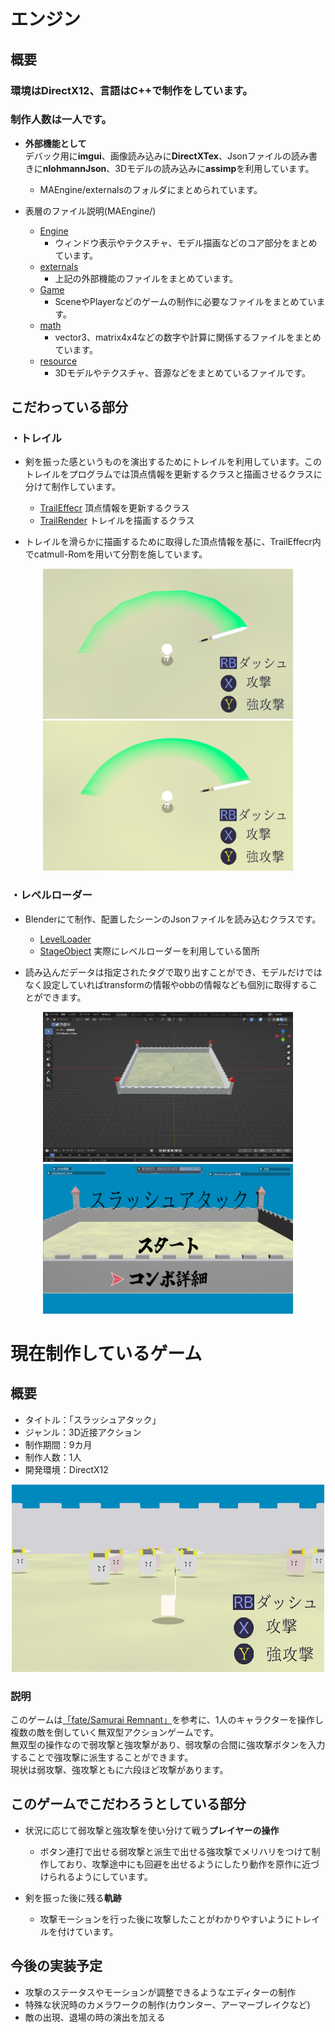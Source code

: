 # エンジン
## 概要
### 環境はDirectX12、言語はC++で制作をしています。  
### 制作人数は一人です。  
 - **外部機能として**  
デバック用に**imgui**、画像読み込みに**DirectXTex**、Jsonファイルの読み書きに**nlohmannJson**、3Dモデルの読み込みに**assimp**を利用しています。
    -  MAEngine/externalsのフォルダにまとめられています。  

 - 表層のファイル説明(MAEngine/)  
    - [Engine](https://github.com/aoaomidri/virtualProject/tree/master/MAProject/Engine)
       - ウィンドウ表示やテクスチャ、モデル描画などのコア部分をまとめています。
    - [externals](https://github.com/aoaomidri/virtualProject/tree/master/MAProject/externals) 
      - 上記の外部機能のファイルをまとめています。
    - [Game](https://github.com/aoaomidri/virtualProject/tree/master/MAProject/Game) 
      - SceneやPlayerなどのゲームの制作に必要なファイルをまとめています。
    - [math](https://github.com/aoaomidri/virtualProject/tree/master/MAProject/math) 
      - vector3、matrix4x4などの数字や計算に関係するファイルをまとめています。
    - [resource](https://github.com/aoaomidri/virtualProject/tree/master/MAProject/resources)
      - 3Dモデルやテクスチャ、音源などをまとめているファイルです。

## こだわっている部分
### ・トレイル
 - 剣を振った感というものを演出するためにトレイルを利用しています。このトレイルをプログラムでは頂点情報を更新するクラスと描画させるクラスに分けて制作しています。 

   - [TrailEffecr](https://github.com/aoaomidri/virtualProject/blob/master/MAProject/Engine/3D/Object3D/Effect/TrailEffect.cpp) 頂点情報を更新するクラス
   - [TrailRender](https://github.com/aoaomidri/virtualProject/blob/master/MAProject/Engine/3D/Object3D/Effect/TrailRender.cpp) トレイルを描画するクラス    
 - トレイルを滑らかに描画するために取得した頂点情報を基に、TrailEffecr内でcatmull-Romを用いて分割を施しています。

<p align="center">
<img src = "./MAProject/resources/ReadMeOnly/ReadMeTrailNoCut.png" alt="実際のゲームの画面" width="400" height="240">
<img src = "./MAProject/resources/ReadMeOnly/ReadMeTrailCut.png" alt="実際のゲームの画面" width="400" height="240">
</p>

### ・レベルローダー
 - Blenderにて制作、配置したシーンのJsonファイルを読み込むクラスです。 

   - [LevelLoader](https://github.com/aoaomidri/virtualProject/tree/master/MAProject/Game/LevelLoader)  
   - [StageObject](https://github.com/aoaomidri/virtualProject/blob/master/MAProject/Game/Stage/StageObject/StageObject.cpp) 実際にレベルローダーを利用している箇所  
 - 読み込んだデータは指定されたタグで取り出すことができ、モデルだけではなく設定していればtransformの情報やobbの情報なども個別に取得することができます。  

<p align="center">
 <img src = "./MAProject/resources/ReadMeOnly/ReadMeStageBlender.png" alt="実際のゲームの画面" width="400" height="240">
 <img src = "./MAProject/resources/ReadMeOnly/ReadMeStage.png" alt="実際のゲームの画面" width="400" height="240">
</p>

# 現在制作しているゲーム
## 概要
 - タイトル：「スラッシュアタック」
 - ジャンル：3D近接アクション
 - 制作期間：9カ月  
 - 制作人数：1人
 - 開発環境：DirectX12

<p align="center">
<img src = "./MAProject/resources/ReadMeOnly/ReadMeTex.png" alt="実際のゲームの画面" width="500" height="300">
</p>

### 説明
このゲームは[「fate/Samurai Remnant」](https://www.youtube.com/watch?v=7eQDcanHsT8)を参考に、1人のキャラクターを操作し複数の敵を倒していく無双型アクションゲームです。  
無双型の操作なので弱攻撃と強攻撃があり、弱攻撃の合間に強攻撃ボタンを入力することで強攻撃に派生することができます。  
現状は弱攻撃、強攻撃ともに六段ほど攻撃があります。

## このゲームでこだわろうとしている部分
- 状況に応じて弱攻撃と強攻撃を使い分けて戦う**プレイヤーの操作**  
  - ボタン連打で出せる弱攻撃と派生で出せる強攻撃でメリハリをつけて制作しており、攻撃途中にも回避を出せるようにしたり動作を原作に近づけられるようにしています。

- 剣を振った後に残る**軌跡**  
  - 攻撃モーションを行った後に攻撃したことがわかりやすいようにトレイルを付けています。

## 今後の実装予定
 - 攻撃のステータスやモーションが調整できるようなエディターの制作  
 - 特殊な状況時のカメラワークの制作(カウンター、アーマーブレイクなど)  
 - 敵の出現、退場の時の演出を加える

